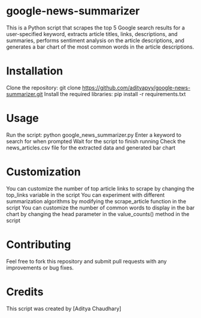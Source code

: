 # google-news-summarizer



This is a Python script that scrapes the top 5 Google search results for a user-specified keyword, extracts article titles, links, descriptions, and summaries, performs sentiment analysis on the article descriptions, and generates a bar chart of the most common words in the article descriptions.

# Installation
Clone the repository: git clone https://github.com/adityapyy/google-news-summarizer.git
Install the required libraries: pip install -r requirements.txt
# Usage
Run the script: python google_news_summarizer.py
Enter a keyword to search for when prompted
Wait for the script to finish running
Check the news_articles.csv file for the extracted data and generated bar chart
# Customization
You can customize the number of top article links to scrape by changing the top_links variable in the script
You can experiment with different summarization algorithms by modifying the scrape_article function in the script
You can customize the number of common words to display in the bar chart by changing the head parameter in the value_counts() method in the script
# Contributing
Feel free to fork this repository and submit pull requests with any improvements or bug fixes.

# Credits
This script was created by [Aditya Chaudhary]
